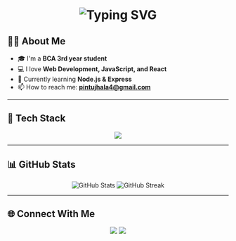 <h1 align="center">
  <img src="https://readme-typing-svg.demolab.com?font=Fira+Code&weight=600&size=30&pause=1000&color=0000FF&center=true&vCenter=true&width=435&lines=Hi+I'm+Pintu+Jhala;Welcome+to+my+Profile!" alt="Typing SVG" />
</h1>


 ## 👨‍💻 About Me
- 🎓 I'm a **BCA 3rd year student**
- 💻 I love **Web Development, JavaScript, and React**
- 🚀 Currently learning **Node.js & Express**
- 📫 How to reach me: **pintujhala4@gmail.com**

---

## 🧰 Tech Stack
<p align="center">
  <img src="https://skillicons.dev/icons?i=html,css,js,react,nodejs,express,git,github,mysql" />
</p>

---

## 📊 GitHub Stats
<p align="center">
  <img src="https://github-readme-stats.vercel.app/api?username=pintujhala&show_icons=true&theme=radical" alt="GitHub Stats" />
  <img src="https://github-readme-streak-stats.herokuapp.com/?user=pintujhala&theme=radical" alt="GitHub Streak" />
</p>

---

## 🌐 Connect With Me
<p align="center">
  <a href="https://github.com/pintujhala"><img src="https://img.shields.io/badge/GitHub-181717?style=for-the-badge&logo=github" /></a>
  <a href="https://linkedin.com/in/pintujhala"><img src="https://img.shields.io/badge/LinkedIn-0077B5?style=for-the-badge&logo=linkedin" /></a>
</p>
